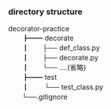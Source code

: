 ### directory structure


decorator-practice\
　　┣━━ decorate\
　　┃　　├── def_class.py\
　　┃　　├── decorate.py\
　　┃　　└── ....(省略)\
　　┣━━ test\
　　┃　　 └── test_class.py\
　　└──.gitignore
